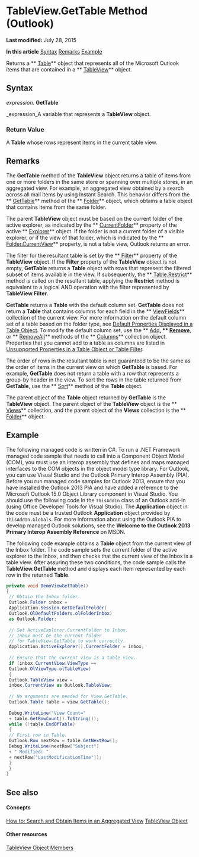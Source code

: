 
# TableView.GetTable Method (Outlook)

 **Last modified:** July 28, 2015

 **In this article**
 [Syntax](#sectionSection0)
 [Remarks](#sectionSection1)
 [Example](#sectionSection2)


Returns a  ** [Table](0affaafd-93fe-227a-acee-e09a86cadc20.md)** object that represents all of the Microsoft Outlook items that are contained in a ** [TableView](026e27f8-1655-060d-e8cc-87eaaf4f1510.md)** object.


## Syntax
<a name="sectionSection0"> </a>

 _expression_. **GetTable**

 _expression_A variable that represents a  **TableView** object.


### Return Value

A  **Table** whose rows represent items in the current table view.


## Remarks
<a name="sectionSection1"> </a>

The  **GetTable** method of the **TableView** object returns a table of items from one or more folders in the same store or spanning over multiple stores, in an aggregated view. For example, an aggregated view obtained by a search across all mail items by using Instant Search. This behavior differs from the ** [GetTable](08d184cb-0c41-01b1-abc5-305476380f8b.md)** method of the ** [Folder](3cf6cda8-6d70-666e-2643-9d9c5b9cacfc.md)** object, which obtains a table object that contains items from the same folder.

 The parent **TableView** object must be based on the current folder of the active explorer, as indicated by the ** [CurrentFolder](75e7f120-28df-0c3b-ec05-bd880621141b.md)** property of the active ** [Explorer](026591e5-049f-503a-4166-34e6dbc225fb.md)** object. If the folder is not a current folder of a visible explorer, or if the view of that folder, which is indicated by the ** [Folder.CurrentView](42af4345-60f1-10cd-66e5-517ca002284b.md)** property, is not a table view, Outlook returns an error.

The filter for the resultant table is set by the  ** [Filter](7e65e578-5f0c-d875-608c-cefe9bc1b55b.md)** property of the **TableView** object. If the **Filter** property of the **TableView** object is not empty, **GetTable** returns a **Table** object with rows that represent the filtered subset of items available in the view. If subsequently, the ** [Table.Restrict](ecdd30f6-e12c-8025-3ded-592d2fad2bb8.md)** method is called on the resultant table, applying the **Restrict** method is equivalent to a logical AND operation with the filter represented by **TableView.Filter**.

 **GetTable** returns a **Table** with the default column set. **GetTable** does not return a **Table** that contains columns for each field in the ** [ViewFields](2516faed-ed11-6cb3-ce9c-b6afa788e909.md)** collection of the current view. For more information on the default column set of a table based on the folder type, see [Default Properties Displayed in a Table Object](649c64f3-2d1e-23f1-bf13-3368da79e62b.md). To modify the default column set, use the  ** [Add](d438cfeb-629f-4234-6f4f-ffa086ef9a41.md)**,  ** [Remove](f567879c-f37a-2b65-b4a5-832b6f3acdf8.md)**, or  ** [RemoveAll](e9923548-9c75-e5dd-0643-3c42cd112352.md)** methods of the ** [Columns](628bf0cf-4ee8-5e5c-09d7-89d7adf256ca.md)** collection object. Properties that you cannot add to a table as columns are listed in [Unsupported Properties in a Table Object or Table Filter](0e37f03f-7677-ca29-d0b2-8b45c026e5f1.md).

 The order of rows in the resultant table is not guaranteed to be the same as the order of items in the current view on which **GetTable** is based. For example, **GetTable** does not return a table with a row that represents a group-by header in the view. To sort the rows in the table returned from **GetTable**, use the  ** [Sort](4e4867c2-27b8-f920-59ce-b60116d22054.md)** method of the **Table** object.

The parent object of the  **Table** object returned by **GetTable** is the **TableView** object. The parent object of the **TableView** object is the ** [Views](5dd7edc2-12a2-f4c2-d158-8053d80e8dc9.md)** collection, and the parent object of the **Views** collection is the ** [Folder](3cf6cda8-6d70-666e-2643-9d9c5b9cacfc.md)** object.


## Example
<a name="sectionSection2"> </a>

The following managed code is written in C#. To run a .NET Framework managed code sample that needs to call into a Component Object Model (COM), you must use an interop assembly that defines and maps managed interfaces to the COM objects in the object model type library. For Outlook, you can use Visual Studio and the Outlook Primary Interop Assembly (PIA). Before you run managed code samples for Outlook 2013, ensure that you have installed the Outlook 2013 PIA and have added a reference to the Microsoft Outlook 15.0 Object Library component in Visual Studio. You should use the following code in the  `ThisAddIn` class of an Outlook add-in (using Office Developer Tools for Visual Studio). The **Application** object in the code must be a trusted Outlook **Application** object provided by `ThisAddIn.Globals`. For more information about using the Outlook PIA to develop managed Outlook solutions, see the  **Welcome to the Outlook 2013 Primary Interop Assembly Reference** on MSDN.

The following code example obtains a  **Table** object from the current view of the Inbox folder. The code sample sets the current folder of the active explorer to the Inbox, and then checks that the current view of the Inbox is a table view. After assuring these two conditions, the code sample calls the **TableView.GetTable** method and displays each item represented by each row in the returned **Table**.




```C#
private void DemoViewGetTable() 
{ 
 // Obtain the Inbox folder. 
 Outlook.Folder inbox = 
 Application.Session.GetDefaultFolder( 
 Outlook.OlDefaultFolders.olFolderInbox) 
 as Outlook.Folder; 
 
 // Set ActiveExplorer.CurrentFolder to Inbox. 
 // Inbox must be the current folder 
 // for TableView.GetTable to work correctly. 
 Application.ActiveExplorer().CurrentFolder = inbox; 
 
 // Ensure that the current view is a table view. 
 if (inbox.CurrentView.ViewType == 
 Outlook.OlViewType.olTableView) 
 { 
 Outlook.TableView view = 
 inbox.CurrentView as Outlook.TableView; 
 
 // No arguments are needed for View.GetTable. 
 Outlook.Table table = view.GetTable(); 
 
 Debug.WriteLine("View Count=" 
 + table.GetRowCount().ToString()); 
 while (!table.EndOfTable) 
 { 
 // First row in Table. 
 Outlook.Row nextRow = table.GetNextRow(); 
 Debug.WriteLine(nextRow["Subject"] 
 + " Modified: " 
 + nextRow["LastModificationTime"]); 
 } 
 } 
} 

```


## See also
<a name="sectionSection2"> </a>


#### Concepts


 [How to: Search and Obtain Items in an Aggregated View](bd62f7b8-f110-ee0a-5930-877f14353a84.md)
 [TableView Object](026e27f8-1655-060d-e8cc-87eaaf4f1510.md)
#### Other resources


 [TableView Object Members](2cc17ec6-12cf-d335-9370-d3922b45510e.md)
